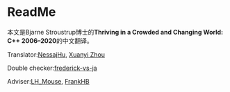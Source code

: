 # ReadMe

本文是Bjarne Stroustrup博士的**Thriving in a Crowded and Changing World: C++ 2006–2020**的中文翻译。

Translator:[NessajHu](https://github.com/NessajHu), [Xuanyi Zhou](https://github.com/lukedan)

Double checker:[frederick-vs-ja](https://github.com/frederick-vs-ja)

Adviser:[LH_Mouse](https://github.com/lhmouse), [FrankHB](https://github.com/FrankHB)